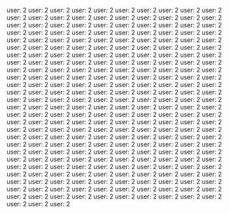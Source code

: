 user: 2
user: 2
user: 2
user: 2
user: 2
user: 2
user: 2
user: 2
user: 2
user: 2
user: 2
user: 2
user: 2
user: 2
user: 2
user: 2
user: 2
user: 2
user: 2
user: 2
user: 2
user: 2
user: 2
user: 2
user: 2
user: 2
user: 2
user: 2
user: 2
user: 2
user: 2
user: 2
user: 2
user: 2
user: 2
user: 2
user: 2
user: 2
user: 2
user: 2
user: 2
user: 2
user: 2
user: 2
user: 2
user: 2
user: 2
user: 2
user: 2
user: 2
user: 2
user: 2
user: 2
user: 2
user: 2
user: 2
user: 2
user: 2
user: 2
user: 2
user: 2
user: 2
user: 2
user: 2
user: 2
user: 2
user: 2
user: 2
user: 2
user: 2
user: 2
user: 2
user: 2
user: 2
user: 2
user: 2
user: 2
user: 2
user: 2
user: 2
user: 2
user: 2
user: 2
user: 2
user: 2
user: 2
user: 2
user: 2
user: 2
user: 2
user: 2
user: 2
user: 2
user: 2
user: 2
user: 2
user: 2
user: 2
user: 2
user: 2
user: 2
user: 2
user: 2
user: 2
user: 2
user: 2
user: 2
user: 2
user: 2
user: 2
user: 2
user: 2
user: 2
user: 2
user: 2
user: 2
user: 2
user: 2
user: 2
user: 2
user: 2
user: 2
user: 2
user: 2
user: 2
user: 2
user: 2
user: 2
user: 2
user: 2
user: 2
user: 2
user: 2
user: 2
user: 2
user: 2
user: 2
user: 2
user: 2
user: 2
user: 2
user: 2
user: 2
user: 2
user: 2
user: 2
user: 2
user: 2
user: 2
user: 2
user: 2
user: 2
user: 2
user: 2
user: 2
user: 2
user: 2
user: 2
user: 2
user: 2
user: 2
user: 2
user: 2
user: 2
user: 2
user: 2
user: 2
user: 2
user: 2
user: 2
user: 2
user: 2
user: 2
user: 2
user: 2
user: 2
user: 2
user: 2
user: 2
user: 2
user: 2
user: 2
user: 2
user: 2
user: 2
user: 2
user: 2
user: 2
user: 2
user: 2
user: 2
user: 2
user: 2
user: 2
user: 2
user: 2
user: 2
user: 2
user: 2
user: 2
user: 2
user: 2
user: 2
user: 2
user: 2
user: 2
user: 2
user: 2
user: 2
user: 2
user: 2
user: 2
user: 2
user: 2
user: 2
user: 2
user: 2
user: 2
user: 2
user: 2
user: 2
user: 2
user: 2
user: 2
user: 2
user: 2
user: 2
user: 2
user: 2
user: 2
user: 2
user: 2
user: 2
user: 2
user: 2
user: 2
user: 2
user: 2
user: 2
user: 2
user: 2
user: 2
user: 2
user: 2
user: 2
user: 2
user: 2
user: 2
user: 2
user: 2
user: 2
user: 2
user: 2
user: 2
user: 2
user: 2
user: 2
user: 2
user: 2
user: 2
user: 2
user: 2
user: 2
